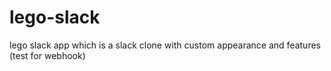# lego-slack
lego slack app which is a slack clone with custom appearance and features 
(test for webhook)
